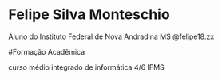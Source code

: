 # Felipe Silva Monteschio

Aluno do Instituto Federal de Nova Andradina MS
@felipe18.zx


#Formação Acadêmica

curso médio integrado de informática 4/6 IFMS 
